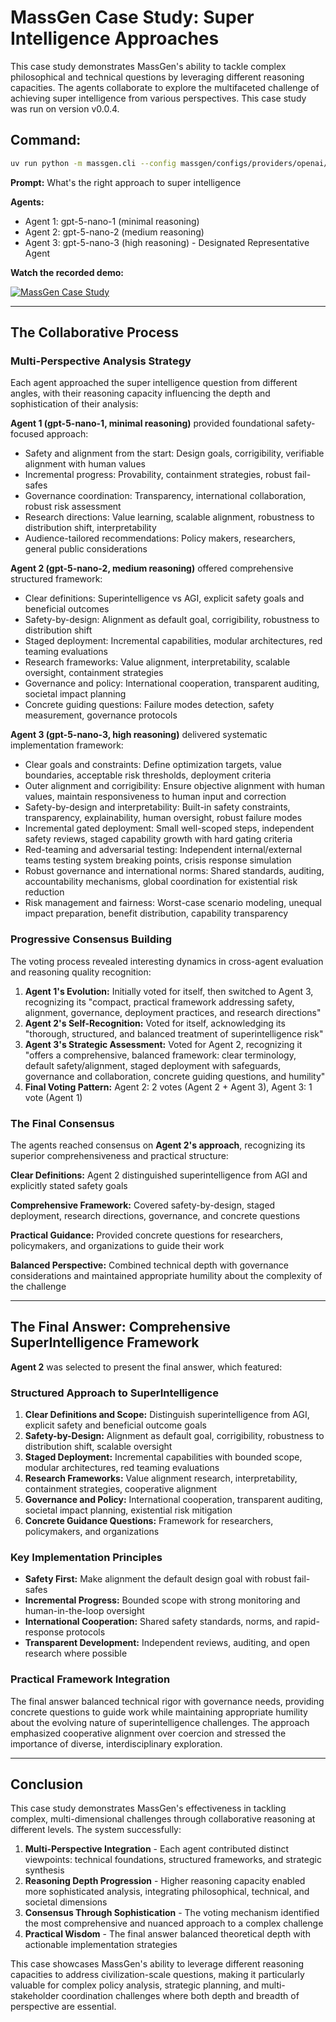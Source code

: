 # MassGen Case Study: Super Intelligence Approaches

This case study demonstrates MassGen's ability to tackle complex philosophical and technical questions by leveraging different reasoning capacities. The agents collaborate to explore the multifaceted challenge of achieving super intelligence from various perspectives. This case study was run on version v0.0.4.

## Command:
```bash
uv run python -m massgen.cli --config massgen/configs/providers/openai/gpt5_nano.yaml "What's the right approach to super intelligence"
```

**Prompt:** What's the right approach to super intelligence

**Agents:**
* Agent 1: gpt-5-nano-1 (minimal reasoning)
* Agent 2: gpt-5-nano-2 (medium reasoning)
* Agent 3: gpt-5-nano-3 (high reasoning) - Designated Representative Agent

**Watch the recorded demo:**

[![MassGen Case Study](https://img.youtube.com/vi/ZLQ7b096hEU/0.jpg)](https://www.youtube.com/watch?v=ZLQ7b096hEU)

---

## The Collaborative Process

### Multi-Perspective Analysis Strategy
Each agent approached the super intelligence question from different angles, with their reasoning capacity influencing the depth and sophistication of their analysis:

**Agent 1 (gpt-5-nano-1, minimal reasoning)** provided foundational safety-focused approach:
- Safety and alignment from the start: Design goals, corrigibility, verifiable alignment with human values
- Incremental progress: Provability, containment strategies, robust fail-safes
- Governance coordination: Transparency, international collaboration, robust risk assessment
- Research directions: Value learning, scalable alignment, robustness to distribution shift, interpretability
- Audience-tailored recommendations: Policy makers, researchers, general public considerations

**Agent 2 (gpt-5-nano-2, medium reasoning)** offered comprehensive structured framework:
- Clear definitions: Superintelligence vs AGI, explicit safety goals and beneficial outcomes
- Safety-by-design: Alignment as default goal, corrigibility, robustness to distribution shift
- Staged deployment: Incremental capabilities, modular architectures, red teaming evaluations
- Research frameworks: Value alignment, interpretability, scalable oversight, containment strategies
- Governance and policy: International cooperation, transparent auditing, societal impact planning
- Concrete guiding questions: Failure modes detection, safety measurement, governance protocols

**Agent 3 (gpt-5-nano-3, high reasoning)** delivered systematic implementation framework:
- Clear goals and constraints: Define optimization targets, value boundaries, acceptable risk thresholds, deployment criteria
- Outer alignment and corrigibility: Ensure objective alignment with human values, maintain responsiveness to human input and correction
- Safety-by-design and interpretability: Built-in safety constraints, transparency, explainability, human oversight, robust failure modes
- Incremental gated deployment: Small well-scoped steps, independent safety reviews, staged capability growth with hard gating criteria
- Red-teaming and adversarial testing: Independent internal/external teams testing system breaking points, crisis response simulation
- Robust governance and international norms: Shared standards, auditing, accountability mechanisms, global coordination for existential risk reduction
- Risk management and fairness: Worst-case scenario modeling, unequal impact preparation, benefit distribution, capability transparency

### Progressive Consensus Building
The voting process revealed interesting dynamics in cross-agent evaluation and reasoning quality recognition:

1. **Agent 1's Evolution:** Initially voted for itself, then switched to Agent 3, recognizing its "compact, practical framework addressing safety, alignment, governance, deployment practices, and research directions"
2. **Agent 2's Self-Recognition:** Voted for itself, acknowledging its "thorough, structured, and balanced treatment of superintelligence risk"
3. **Agent 3's Strategic Assessment:** Voted for Agent 2, recognizing it "offers a comprehensive, balanced framework: clear terminology, default safety/alignment, staged deployment with safeguards, governance and collaboration, concrete guiding questions, and humility"
4. **Final Voting Pattern:** Agent 2: 2 votes (Agent 2 + Agent 3), Agent 3: 1 vote (Agent 1)

### The Final Consensus
The agents reached consensus on **Agent 2's approach**, recognizing its superior comprehensiveness and practical structure:

**Clear Definitions:** Agent 2 distinguished superintelligence from AGI and explicitly stated safety goals

**Comprehensive Framework:** Covered safety-by-design, staged deployment, research directions, governance, and concrete questions

**Practical Guidance:** Provided concrete questions for researchers, policymakers, and organizations to guide their work

**Balanced Perspective:** Combined technical depth with governance considerations and maintained appropriate humility about the complexity of the challenge

---

## The Final Answer: Comprehensive SuperIntelligence Framework

**Agent 2** was selected to present the final answer, which featured:

### Structured Approach to SuperIntelligence
1. **Clear Definitions and Scope:** Distinguish superintelligence from AGI, explicit safety and beneficial outcome goals
2. **Safety-by-Design:** Alignment as default goal, corrigibility, robustness to distribution shift, scalable oversight
3. **Staged Deployment:** Incremental capabilities with bounded scope, modular architectures, red teaming evaluations
4. **Research Frameworks:** Value alignment research, interpretability, containment strategies, cooperative alignment
5. **Governance and Policy:** International cooperation, transparent auditing, societal impact planning, existential risk mitigation
6. **Concrete Guidance Questions:** Framework for researchers, policymakers, and organizations

### Key Implementation Principles
- **Safety First:** Make alignment the default design goal with robust fail-safes
- **Incremental Progress:** Bounded scope with strong monitoring and human-in-the-loop oversight
- **International Cooperation:** Shared safety standards, norms, and rapid-response protocols
- **Transparent Development:** Independent reviews, auditing, and open research where possible

### Practical Framework Integration
The final answer balanced technical rigor with governance needs, providing concrete questions to guide work while maintaining appropriate humility about the evolving nature of superintelligence challenges. The approach emphasized cooperative alignment over coercion and stressed the importance of diverse, interdisciplinary exploration.

---

## Conclusion

This case study demonstrates MassGen's effectiveness in tackling complex, multi-dimensional challenges through collaborative reasoning at different levels. The system successfully:

1. **Multi-Perspective Integration** - Each agent contributed distinct viewpoints: technical foundations, structured frameworks, and strategic synthesis
2. **Reasoning Depth Progression** - Higher reasoning capacity enabled more sophisticated analysis, integrating philosophical, technical, and societal dimensions
3. **Consensus Through Sophistication** - The voting mechanism identified the most comprehensive and nuanced approach to a complex challenge
4. **Practical Wisdom** - The final answer balanced theoretical depth with actionable implementation strategies

This case showcases MassGen's ability to leverage different reasoning capacities to address civilization-scale questions, making it particularly valuable for complex policy analysis, strategic planning, and multi-stakeholder coordination challenges where both depth and breadth of perspective are essential.
